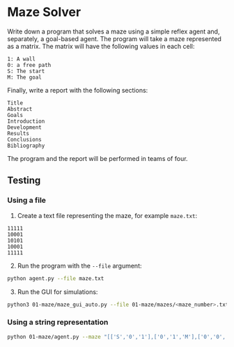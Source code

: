 # Maze Solver

Write down a program that solves a maze using a simple reflex agent and, separately, a goal-based agent. The program will take a maze represented as a matrix.
The matrix will have the following values in each cell:

    1: A wall
    0: a free path
    S: The start
    M: The goal

Finally, write a report with the following sections:

    Title
    Abstract
    Goals
    Introduction
    Development
    Results
    Conclusions
    Bibliography

The program and the report will be performed in teams of four.

## Testing

### Using a file

1. Create a text file representing the maze, for example `maze.txt`:

```
11111
10001
10101
10001
11111
```

2. Run the program with the `--file` argument:

```sh
python agent.py --file maze.txt
```

3. Run the GUI for simulations:

```sh
python3 01-maze/maze_gui_auto.py --file 01-maze/mazes/<maze_number>.txt
```

### Using a string representation

```sh
python 01-maze/agent.py --maze "[['S','0','1'],['0','1','M'],['0','0','0']]"
```
